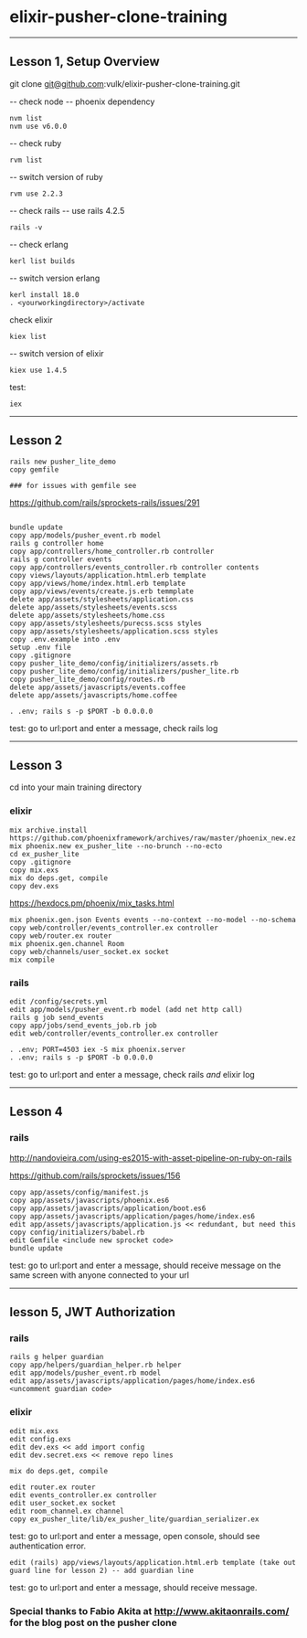 # elixir-pusher-clone-training
------------------------
Lesson 1, Setup Overview
-------------------------


git clone git@github.com:vulk/elixir-pusher-clone-training.git

-- check node
-- phoenix dependency
```
nvm list
nvm use v6.0.0
```

-- check ruby
```
rvm list
```

-- switch version of ruby
```
rvm use 2.2.3
```

-- check rails -- use rails 4.2.5
```
rails -v
```

-- check erlang
```
kerl list builds
```

-- switch version erlang
```
kerl install 18.0
. <yourworkingdirectory>/activate
```

check elixir
```
kiex list
```

-- switch version of elixir
```
kiex use 1.4.5
```

test:
```
iex
```
---------------
Lesson 2
---------------

```
rails new pusher_lite_demo
copy gemfile

### for issues with gemfile see
```
https://github.com/rails/sprockets-rails/issues/291

```

bundle update
copy app/models/pusher_event.rb model
rails g controller home
copy app/controllers/home_controller.rb controller
rails g controller events
copy app/controllers/events_controller.rb controller contents
copy views/layouts/application.html.erb template
copy app/views/home/index.html.erb template
copy app/views/events/create.js.erb temmplate
delete app/assets/stylesheets/application.css  
delete app/assets/stylesheets/events.scss  
delete app/assets/stylesheets/home.css  
copy app/assets/stylesheets/purecss.scss styles 
copy app/assets/stylesheets/application.scss styles 
copy .env.example into .env 
setup .env file
copy .gitignore
copy pusher_lite_demo/config/initializers/assets.rb
copy pusher_lite_demo/config/initializers/pusher_lite.rb
copy pusher_lite_demo/config/routes.rb
delete app/assets/javascripts/events.coffee
delete app/assets/javascripts/home.coffee

. .env; rails s -p $PORT -b 0.0.0.0 
```
test: go to url:port and enter a message, check rails log

----------
Lesson 3 
----------

cd into your main training directory

### elixir
```
mix archive.install https://github.com/phoenixframework/archives/raw/master/phoenix_new.ez
mix phoenix.new ex_pusher_lite --no-brunch --no-ecto
cd ex_pusher_lite
copy .gitignore
copy mix.exs
mix do deps.get, compile
copy dev.exs 
```

https://hexdocs.pm/phoenix/mix_tasks.html

```
mix phoenix.gen.json Events events --no-context --no-model --no-schema
copy web/controller/events_controller.ex controller
copy web/router.ex router
mix phoenix.gen.channel Room 
copy web/channels/user_socket.ex socket
mix compile
```

### rails

```
edit /config/secrets.yml
edit app/models/pusher_event.rb model (add net http call)
rails g job send_events 
copy app/jobs/send_events_job.rb job
edit web/controller/events_controller.ex controller

. .env; PORT=4503 iex -S mix phoenix.server 
. .env; rails s -p $PORT -b 0.0.0.0
```
test: go to url:port and enter a message, check rails *and* elixir log

------------
Lesson 4
-----------
### rails

http://nandovieira.com/using-es2015-with-asset-pipeline-on-ruby-on-rails

https://github.com/rails/sprockets/issues/156
```
copy app/assets/config/manifest.js
copy app/assets/javascripts/phoenix.es6
copy app/assets/javascripts/application/boot.es6
copy app/assets/javascripts/application/pages/home/index.es6 
edit app/assets/javascripts/application.js << redundant, but need this 
copy config/initializers/babel.rb
edit Gemfile <include new sprocket code> 
bundle update
```
test: go to url:port and enter a message, should receive message on the same screen with anyone connected to your url

--------
lesson 5, JWT Authorization
---------
### rails
```
rails g helper guardian
copy app/helpers/guardian_helper.rb helper
edit app/models/pusher_event.rb model
edit app/assets/javascripts/application/pages/home/index.es6 <uncomment guardian code>
```
### elixir
```
edit mix.exs
edit config.exs
edit dev.exs << add import config
edit dev.secret.exs << remove repo lines

mix do deps.get, compile

edit router.ex router
edit events_controller.ex controller
edit user_socket.ex socket
edit room_channel.ex channel 
copy ex_pusher_lite/lib/ex_pusher_lite/guardian_serializer.ex
```
test: go to url:port and enter a message, open console, should see authentication error.
```
edit (rails) app/views/layouts/application.html.erb template (take out guard line for lesson 2) -- add guardian line
```
test: go to url:port and enter a message, should receive message.



### Special thanks to Fabio Akita at http://www.akitaonrails.com/ for the blog post on the pusher clone
